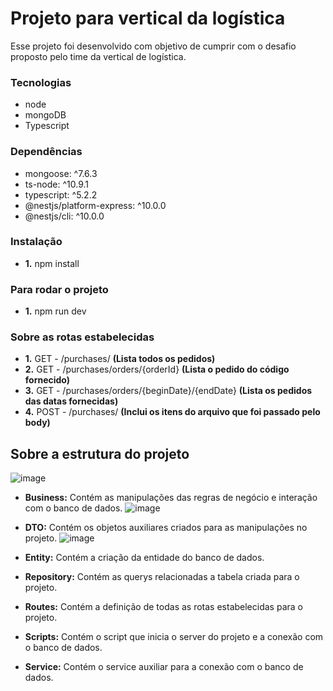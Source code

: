 # Projeto para vertical da logística
Esse projeto foi desenvolvido com objetivo de cumprir com o desafio proposto pelo time da vertical de logística.

### Tecnologias
- node
- mongoDB
- Typescript

### Dependências 
- mongoose: ^7.6.3
- ts-node: ^10.9.1
- typescript: ^5.2.2
- @nestjs/platform-express: ^10.0.0
- @nestjs/cli: ^10.0.0

### Instalação 
- **1.** npm install

### Para rodar o projeto
- **1.** npm run dev

### Sobre as rotas estabelecidas
- **1.** GET - /purchases/ **(Lista todos os pedidos)**
- **2.** GET - /purchases/orders/{orderId} **(Lista o pedido do código fornecido)**
- **3.** GET - /purchases/orders/{beginDate}/{endDate} **(Lista os pedidos das datas fornecidas)**
- **4.** POST - /purchases/ **(Inclui os itens do arquivo que foi passado pelo body)**


## Sobre a estrutura do projeto
![image](https://github.com/karolineguckert/luizalabs-vertical-logistica/assets/60297870/27b7bfa4-c02e-4e4f-acb4-4f8149102b2f)


- **Business:** Contém as manipulações das regras de negócio e interação com o banco de dados.
  ![image](https://github.com/karolineguckert/luizalabs-vertical-logistica/assets/60297870/57164d34-2755-4c18-a087-562dabab7d55)

  
- **DTO:** Contém os objetos auxiliares criados para as manipulações no projeto.
  ![image](https://github.com/karolineguckert/luizalabs-vertical-logistica/assets/60297870/c48109e1-1277-4eca-8e2b-457749404865)


  
- **Entity:** Contém a criação da entidade do banco de dados.
  


- **Repository:** Contém as querys relacionadas a tabela criada para o projeto.
  

- **Routes:** Contém a definição de todas as rotas estabelecidas para o projeto.


- **Scripts:** Contém o script que inicia o server do projeto e a conexão com o banco de dados.
- **Service:** Contém o service auxiliar para a conexão com o banco de dados.
